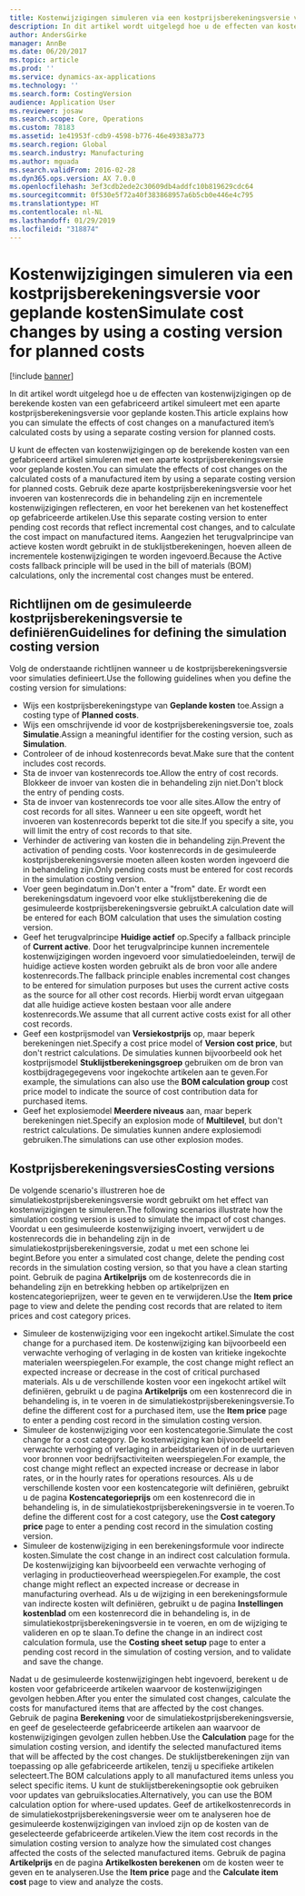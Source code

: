```yaml
---
title: Kostenwijzigingen simuleren via een kostprijsberekeningsversie voor geplande kosten
description: In dit artikel wordt uitgelegd hoe u de effecten van kostenwijzigingen op de berekende kosten van een gefabriceerd artikel simuleert met een aparte kostprijsberekeningsversie voor geplande kosten.
author: AndersGirke
manager: AnnBe
ms.date: 06/20/2017
ms.topic: article
ms.prod: ''
ms.service: dynamics-ax-applications
ms.technology: ''
ms.search.form: CostingVersion
audience: Application User
ms.reviewer: josaw
ms.search.scope: Core, Operations
ms.custom: 78183
ms.assetid: 1e41953f-cdb9-4598-b776-46e49383a773
ms.search.region: Global
ms.search.industry: Manufacturing
ms.author: mguada
ms.search.validFrom: 2016-02-28
ms.dyn365.ops.version: AX 7.0.0
ms.openlocfilehash: 3ef3cdb2ede2c30609db4addfc10b819629cdc64
ms.sourcegitcommit: 0f530e5f72a40f383868957a6b5cb0e446e4c795
ms.translationtype: HT
ms.contentlocale: nl-NL
ms.lasthandoff: 01/29/2019
ms.locfileid: "318874"
---
```

# <a name="simulate-cost-changes-by-using-a-costing-version-for-planned-costs"></a><span data-ttu-id="44c6a-103">Kostenwijzigingen simuleren via een kostprijsberekeningsversie voor geplande kosten</span><span class="sxs-lookup"><span data-stu-id="44c6a-103">Simulate cost changes by using a costing version for planned costs</span></span>

[!include [banner](../includes/banner.md)]

<span data-ttu-id="44c6a-104">In dit artikel wordt uitgelegd hoe u de effecten van kostenwijzigingen op de berekende kosten van een gefabriceerd artikel simuleert met een aparte kostprijsberekeningsversie voor geplande kosten.</span><span class="sxs-lookup"><span data-stu-id="44c6a-104">This article explains how you can simulate the effects of cost changes on a manufactured item’s calculated costs by using a separate costing version for planned costs.</span></span>

<span data-ttu-id="44c6a-105">U kunt de effecten van kostenwijzigingen op de berekende kosten van een gefabriceerd artikel simuleren met een aparte kostprijsberekeningsversie voor geplande kosten.</span><span class="sxs-lookup"><span data-stu-id="44c6a-105">You can simulate the effects of cost changes on the calculated costs of a manufactured item by using a separate costing version for planned costs.</span></span> <span data-ttu-id="44c6a-106">Gebruik deze aparte kostprijsberekeningsversie voor het invoeren van kostenrecords die in behandeling zijn en incrementele kostenwijzigingen reflecteren, en voor het berekenen van het kosteneffect op gefabriceerde artikelen.</span><span class="sxs-lookup"><span data-stu-id="44c6a-106">Use this separate costing version to enter pending cost records that reflect incremental cost changes, and to calculate the cost impact on manufactured items.</span></span> <span data-ttu-id="44c6a-107">Aangezien het terugvalprincipe van actieve kosten wordt gebruikt in de stuklijstberekeningen, hoeven alleen de incrementele kostenwijzigingen te worden ingevoerd.</span><span class="sxs-lookup"><span data-stu-id="44c6a-107">Because the Active costs fallback principle will be used in the bill of materials (BOM) calculations, only the incremental cost changes must be entered.</span></span>

## <a name="guidelines-for-defining-the-simulation-costing-version"></a><span data-ttu-id="44c6a-108">Richtlijnen om de gesimuleerde kostprijsberekeningsversie te definiëren</span><span class="sxs-lookup"><span data-stu-id="44c6a-108">Guidelines for defining the simulation costing version</span></span>
<span data-ttu-id="44c6a-109">Volg de onderstaande richtlijnen wanneer u de kostprijsberekeningsversie voor simulaties definieert.</span><span class="sxs-lookup"><span data-stu-id="44c6a-109">Use the following guidelines when you define the costing version for simulations:</span></span>

-   <span data-ttu-id="44c6a-110">Wijs een kostprijsberekeningstype van **Geplande kosten** toe.</span><span class="sxs-lookup"><span data-stu-id="44c6a-110">Assign a costing type of **Planned costs**.</span></span>
-   <span data-ttu-id="44c6a-111">Wijs een omschrijvende id voor de kostprijsberekeningsversie toe, zoals **Simulatie**.</span><span class="sxs-lookup"><span data-stu-id="44c6a-111">Assign a meaningful identifier for the costing version, such as **Simulation**.</span></span>
-   <span data-ttu-id="44c6a-112">Controleer of de inhoud kostenrecords bevat.</span><span class="sxs-lookup"><span data-stu-id="44c6a-112">Make sure that the content includes cost records.</span></span>
-   <span data-ttu-id="44c6a-113">Sta de invoer van kostenrecords toe.</span><span class="sxs-lookup"><span data-stu-id="44c6a-113">Allow the entry of cost records.</span></span> <span data-ttu-id="44c6a-114">Blokkeer de invoer van kosten die in behandeling zijn niet.</span><span class="sxs-lookup"><span data-stu-id="44c6a-114">Don't block the entry of pending costs.</span></span>
-   <span data-ttu-id="44c6a-115">Sta de invoer van kostenrecords toe voor alle sites.</span><span class="sxs-lookup"><span data-stu-id="44c6a-115">Allow the entry of cost records for all sites.</span></span> <span data-ttu-id="44c6a-116">Wanneer u een site opgeeft, wordt het invoeren van kostenrecords beperkt tot die site.</span><span class="sxs-lookup"><span data-stu-id="44c6a-116">If you specify a site, you will limit the entry of cost records to that site.</span></span>
-   <span data-ttu-id="44c6a-117">Verhinder de activering van kosten die in behandeling zijn.</span><span class="sxs-lookup"><span data-stu-id="44c6a-117">Prevent the activation of pending costs.</span></span> <span data-ttu-id="44c6a-118">Voor kostenrecords in de gesimuleerde kostprijsberekeningsversie moeten alleen kosten worden ingevoerd die in behandeling zijn.</span><span class="sxs-lookup"><span data-stu-id="44c6a-118">Only pending costs must be entered for cost records in the simulation costing version.</span></span>
-   <span data-ttu-id="44c6a-119">Voer geen begindatum in.</span><span class="sxs-lookup"><span data-stu-id="44c6a-119">Don't enter a "from" date.</span></span> <span data-ttu-id="44c6a-120">Er wordt een berekeningsdatum ingevoerd voor elke stuklijstberekening die de gesimuleerde kostprijsberekeningsversie gebruikt.</span><span class="sxs-lookup"><span data-stu-id="44c6a-120">A calculation date will be entered for each BOM calculation that uses the simulation costing version.</span></span>
-   <span data-ttu-id="44c6a-121">Geef het terugvalprincipe **Huidige actief** op.</span><span class="sxs-lookup"><span data-stu-id="44c6a-121">Specify a fallback principle of **Current active**.</span></span> <span data-ttu-id="44c6a-122">Door het terugvalprincipe kunnen incrementele kostenwijzigingen worden ingevoerd voor simulatiedoeleinden, terwijl de huidige actieve kosten worden gebruikt als de bron voor alle andere kostenrecords.</span><span class="sxs-lookup"><span data-stu-id="44c6a-122">The fallback principle enables incremental cost changes to be entered for simulation purposes but uses the current active costs as the source for all other cost records.</span></span> <span data-ttu-id="44c6a-123">Hierbij wordt ervan uitgegaan dat alle huidige actieve kosten bestaan voor alle andere kostenrecords.</span><span class="sxs-lookup"><span data-stu-id="44c6a-123">We assume that all current active costs exist for all other cost records.</span></span>
-   <span data-ttu-id="44c6a-124">Geef een kostprijsmodel van **Versiekostprijs** op, maar beperk berekeningen niet.</span><span class="sxs-lookup"><span data-stu-id="44c6a-124">Specify a cost price model of **Version cost price**, but don't restrict calculations.</span></span> <span data-ttu-id="44c6a-125">De simulaties kunnen bijvoorbeeld ook het kostprijsmodel **Stuklijstberekeningsgroep** gebruiken om de bron van kostbijdragegegevens voor ingekochte artikelen aan te geven.</span><span class="sxs-lookup"><span data-stu-id="44c6a-125">For example, the simulations can also use the **BOM calculation group** cost price model to indicate the source of cost contribution data for purchased items.</span></span>
-   <span data-ttu-id="44c6a-126">Geef het explosiemodel **Meerdere niveaus** aan, maar beperk berekeningen niet.</span><span class="sxs-lookup"><span data-stu-id="44c6a-126">Specify an explosion mode of **Multilevel**, but don't restrict calculations.</span></span> <span data-ttu-id="44c6a-127">De simulaties kunnen andere explosiemodi gebruiken.</span><span class="sxs-lookup"><span data-stu-id="44c6a-127">The simulations can use other explosion modes.</span></span>

## <a name="costing-versions"></a><span data-ttu-id="44c6a-128">Kostprijsberekeningsversies</span><span class="sxs-lookup"><span data-stu-id="44c6a-128">Costing versions</span></span>
<span data-ttu-id="44c6a-129">De volgende scenario's illustreren hoe de simulatiekostprijsberekeningsversie wordt gebruikt om het effect van kostenwijzigingen te simuleren.</span><span class="sxs-lookup"><span data-stu-id="44c6a-129">The following scenarios illustrate how the simulation costing version is used to simulate the impact of cost changes.</span></span> <span data-ttu-id="44c6a-130">Voordat u een gesimuleerde kostenwijziging invoert, verwijdert u de kostenrecords die in behandeling zijn in de simulatiekostprijsberekeningsversie, zodat u met een schone lei begint.</span><span class="sxs-lookup"><span data-stu-id="44c6a-130">Before you enter a simulated cost change, delete the pending cost records in the simulation costing version, so that you have a clean starting point.</span></span> <span data-ttu-id="44c6a-131">Gebruik de pagina **Artikelprijs** om de kostenrecords die in behandeling zijn en betrekking hebben op artikelprijzen en kostencategorieprijzen, weer te geven en te verwijderen.</span><span class="sxs-lookup"><span data-stu-id="44c6a-131">Use the **Item price** page to view and delete the pending cost records that are related to item prices and cost category prices.</span></span>

-   <span data-ttu-id="44c6a-132">Simuleer de kostenwijziging voor een ingekocht artikel.</span><span class="sxs-lookup"><span data-stu-id="44c6a-132">Simulate the cost change for a purchased item.</span></span> <span data-ttu-id="44c6a-133">De kostenwijziging kan bijvoorbeeld een verwachte verhoging of verlaging in de kosten van kritieke ingekochte materialen weerspiegelen.</span><span class="sxs-lookup"><span data-stu-id="44c6a-133">For example, the cost change might reflect an expected increase or decrease in the cost of critical purchased materials.</span></span> <span data-ttu-id="44c6a-134">Als u de verschillende kosten voor een ingekocht artikel wilt definiëren, gebruikt u de pagina **Artikelprijs** om een kostenrecord die in behandeling is, in te voeren in de simulatiekostprijsberekeningsversie.</span><span class="sxs-lookup"><span data-stu-id="44c6a-134">To define the different cost for a purchased item, use the **Item price** page to enter a pending cost record in the simulation costing version.</span></span>
-   <span data-ttu-id="44c6a-135">Simuleer de kostenwijziging voor een kostencategorie.</span><span class="sxs-lookup"><span data-stu-id="44c6a-135">Simulate the cost change for a cost category.</span></span> <span data-ttu-id="44c6a-136">De kostenwijziging kan bijvoorbeeld een verwachte verhoging of verlaging in arbeidstarieven of in de uurtarieven voor bronnen voor bedrijfsactiviteiten weerspiegelen.</span><span class="sxs-lookup"><span data-stu-id="44c6a-136">For example, the cost change might reflect an expected increase or decrease in labor rates, or in the hourly rates for operations resources.</span></span> <span data-ttu-id="44c6a-137">Als u de verschillende kosten voor een kostencategorie wilt definiëren, gebruikt u de pagina **Kostencategorieprijs** om een kostenrecord die in behandeling is, in de simulatiekostprijsberekeningsversie in te voeren.</span><span class="sxs-lookup"><span data-stu-id="44c6a-137">To define the different cost for a cost category, use the **Cost category price** page to enter a pending cost record in the simulation costing version.</span></span>
-   <span data-ttu-id="44c6a-138">Simuleer de kostenwijziging in een berekeningsformule voor indirecte kosten.</span><span class="sxs-lookup"><span data-stu-id="44c6a-138">Simulate the cost change in an indirect cost calculation formula.</span></span> <span data-ttu-id="44c6a-139">De kostenwijziging kan bijvoorbeeld een verwachte verhoging of verlaging in productieoverhead weerspiegelen.</span><span class="sxs-lookup"><span data-stu-id="44c6a-139">For example, the cost change might reflect an expected increase or decrease in manufacturing overhead.</span></span> <span data-ttu-id="44c6a-140">Als u de wijziging in een berekeningsformule van indirecte kosten wilt definiëren, gebruikt u de pagina **Instellingen kostenblad** om een kostenrecord die in behandeling is, in de simulatiekostprijsberekeningsversie in te voeren, en om de wijziging te valideren en op te slaan.</span><span class="sxs-lookup"><span data-stu-id="44c6a-140">To define the change in an indirect cost calculation formula, use the **Costing sheet setup** page to enter a pending cost record in the simulation of costing version, and to validate and save the change.</span></span>

<span data-ttu-id="44c6a-141">Nadat u de gesimuleerde kostenwijzigingen hebt ingevoerd, berekent u de kosten voor gefabriceerde artikelen waarvoor de kostenwijzigingen gevolgen hebben.</span><span class="sxs-lookup"><span data-stu-id="44c6a-141">After you enter the simulated cost changes, calculate the costs for manufactured items that are affected by the cost changes.</span></span> <span data-ttu-id="44c6a-142">Gebruik de pagina **Berekening** voor de simulatiekostprijsberekeningsversie, en geef de geselecteerde gefabriceerde artikelen aan waarvoor de kostenwijzigingen gevolgen zullen hebben.</span><span class="sxs-lookup"><span data-stu-id="44c6a-142">Use the **Calculation** page for the simulation costing version, and identify the selected manufactured items that will be affected by the cost changes.</span></span> <span data-ttu-id="44c6a-143">De stuklijstberekeningen zijn van toepassing op alle gefabriceerde artikelen, tenzij u specifieke artikelen selecteert.</span><span class="sxs-lookup"><span data-stu-id="44c6a-143">The BOM calculations apply to all manufactured items unless you select specific items.</span></span> <span data-ttu-id="44c6a-144">U kunt de stuklijstberekeningsoptie ook gebruiken voor updates van gebruikslocaties.</span><span class="sxs-lookup"><span data-stu-id="44c6a-144">Alternatively, you can use the BOM calculation option for where-used updates.</span></span> <span data-ttu-id="44c6a-145">Geef de artikelkostenrecords in de simulatiekostprijsberekeningsversie weer om te analyseren hoe de gesimuleerde kostenwijzigingen van invloed zijn op de kosten van de geselecteerde gefabriceerde artikelen.</span><span class="sxs-lookup"><span data-stu-id="44c6a-145">View the item cost records in the simulation costing version to analyze how the simulated cost changes affected the costs of the selected manufactured items.</span></span> <span data-ttu-id="44c6a-146">Gebruik de pagina **Artikelprijs** en de pagina **Artikelkosten berekenen** om de kosten weer te geven en te analyseren.</span><span class="sxs-lookup"><span data-stu-id="44c6a-146">Use the **Item price** page and the **Calculate item cost** page to view and analyze the costs.</span></span>



